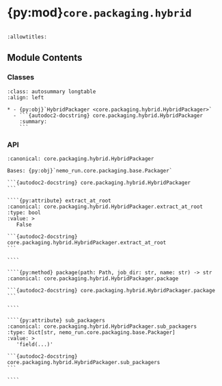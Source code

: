 # {py:mod}`core.packaging.hybrid`

```{py:module} core.packaging.hybrid
```

```{autodoc2-docstring} core.packaging.hybrid
:allowtitles:
```

## Module Contents

### Classes

````{list-table}
:class: autosummary longtable
:align: left

* - {py:obj}`HybridPackager <core.packaging.hybrid.HybridPackager>`
  - ```{autodoc2-docstring} core.packaging.hybrid.HybridPackager
    :summary:
    ```
````

### API

`````{py:class} HybridPackager
:canonical: core.packaging.hybrid.HybridPackager

Bases: {py:obj}`nemo_run.core.packaging.base.Packager`

```{autodoc2-docstring} core.packaging.hybrid.HybridPackager
```

````{py:attribute} extract_at_root
:canonical: core.packaging.hybrid.HybridPackager.extract_at_root
:type: bool
:value: >
   False

```{autodoc2-docstring} core.packaging.hybrid.HybridPackager.extract_at_root
```

````

````{py:method} package(path: Path, job_dir: str, name: str) -> str
:canonical: core.packaging.hybrid.HybridPackager.package

```{autodoc2-docstring} core.packaging.hybrid.HybridPackager.package
```

````

````{py:attribute} sub_packagers
:canonical: core.packaging.hybrid.HybridPackager.sub_packagers
:type: Dict[str, nemo_run.core.packaging.base.Packager]
:value: >
   'field(...)'

```{autodoc2-docstring} core.packaging.hybrid.HybridPackager.sub_packagers
```

````

`````
